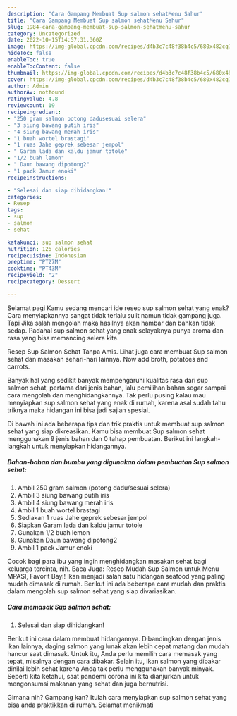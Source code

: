 ```yaml
---
description: "Cara Gampang Membuat Sup salmon sehatMenu Sahur"
title: "Cara Gampang Membuat Sup salmon sehatMenu Sahur"
slug: 1984-cara-gampang-membuat-sup-salmon-sehatmenu-sahur
category: Uncategorized
date: 2022-10-15T14:57:31.360Z
image: https://img-global.cpcdn.com/recipes/d4b3c7c48f38b4c5/680x482cq70/sup-salmon-sehat-foto-resep-utama.jpg
hideToc: false
enableToc: true
enableTocContent: false
thumbnail: https://img-global.cpcdn.com/recipes/d4b3c7c48f38b4c5/680x482cq70/sup-salmon-sehat-foto-resep-utama.jpg
cover: https://img-global.cpcdn.com/recipes/d4b3c7c48f38b4c5/680x482cq70/sup-salmon-sehat-foto-resep-utama.jpg
author: Admin
authorAv: notfound
ratingvalue: 4.8
reviewcount: 19
recipeingredient:
- "250 gram salmon potong dadusesuai selera"
- "3 siung bawang putih iris"
- "4 siung bawang merah iris"
- "1 buah wortel brastagi"
- "1 ruas Jahe geprek sebesar jempol"
- " Garam lada dan kaldu jamur totole"
- "1/2 buah lemon"
- " Daun bawang dipotong2"
- "1 pack Jamur enoki"
recipeinstructions:

- "Selesai dan siap dihidangkan!"
categories:
- Resep
tags:
- sup
- salmon
- sehat

katakunci: sup salmon sehat 
nutrition: 126 calories
recipecuisine: Indonesian
preptime: "PT27M"
cooktime: "PT43M"
recipeyield: "2"
recipecategory: Dessert

---
```



Selamat pagi Kamu sedang mencari ide resep sup salmon sehat yang enak? Cara menyiapkannya sangat tidak terlalu sulit namun tidak gampang juga. Tapi Jika salah mengolah maka hasilnya akan hambar dan bahkan tidak sedap. Padahal sup salmon sehat yang enak selayaknya punya aroma dan rasa yang bisa memancing selera kita.


Resep Sup Salmon Sehat Tanpa Amis. Lihat juga cara membuat Sup salmon sehat dan masakan sehari-hari lainnya. Now add broth, potatoes and carrots.

Banyak hal yang sedikit banyak mempengaruhi kualitas rasa dari sup salmon sehat, pertama dari jenis bahan, lalu pemilihan bahan segar sampai cara mengolah dan menghidangkannya. Tak perlu pusing kalau mau menyiapkan sup salmon sehat yang enak di rumah, karena asal sudah tahu triknya maka hidangan ini bisa jadi sajian spesial.


Di bawah ini ada beberapa tips dan trik praktis untuk membuat sup salmon sehat yang siap dikreasikan. Kamu bisa membuat Sup salmon sehat menggunakan 9 jenis bahan dan 0 tahap pembuatan. Berikut ini langkah-langkah untuk menyiapkan hidangannya.

<!--inarticleads1-->

##### Bahan-bahan dan bumbu yang digunakan dalam pembuatan Sup salmon sehat:

1. Ambil 250 gram salmon (potong dadu/sesuai selera)
1. Ambil 3 siung bawang putih iris
1. Ambil 4 siung bawang merah iris
1. Ambil 1 buah wortel brastagi
1. Sediakan 1 ruas Jahe geprek sebesar jempol
1. Siapkan  Garam lada dan kaldu jamur totole
1. Gunakan 1/2 buah lemon
1. Gunakan  Daun bawang dipotong2
1. Ambil 1 pack Jamur enoki


Cocok bagi para ibu yang ingin menghidangkan masakan sehat bagi keluarga tercinta, nih. Baca Juga: Resep Mudah Sup Salmon untuk Menu MPASI, Favorit Bayi! Ikan menjadi salah satu hidangan seafood yang paling mudah dimasak di rumah. Berikut ini ada beberapa cara mudah dan praktis dalam mengolah sup salmon sehat yang siap divariasikan. 

<!--inarticleads2-->

##### Cara memasak Sup salmon sehat:


1. Selesai dan siap dihidangkan!

Berikut ini cara dalam membuat hidangannya. Dibandingkan dengan jenis ikan lainnya, daging salmon yang lunak akan lebih cepat matang dan mudah hancur saat dimasak. Untuk itu, Anda perlu memilih cara memasak yang tepat, misalnya dengan cara dibakar. Selain itu, ikan salmon yang dibakar dinilai lebih sehat karena Anda tak perlu menggunakan banyak minyak. Seperti kita ketahui, saat pandemi corona ini kita dianjurkan untuk mengonsumsi makanan yang sehat dan juga bernutrisi. 

Gimana nih? Gampang kan? Itulah cara menyiapkan sup salmon sehat yang bisa anda praktikkan di rumah. Selamat menikmati
